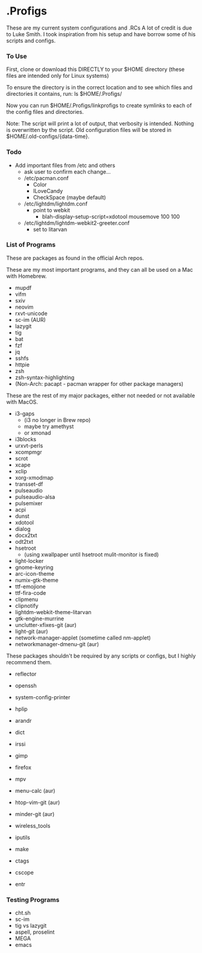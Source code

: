 # .Profigs
These are my current system configurations and .RCs
A lot of credit is due to Luke Smith.
I took inspiration from his setup and have borrow some of his scripts
and configs.


### To Use
First, clone or download this DIRECTLY to your $HOME directory (these files are intended only for Linux systems)

To ensure the directory is in the correct location and to see which
files and directories it contains, run: ls $HOME/.Profigs/

Now you can run $HOME/.Profigs/linkprofigs to create
symlinks to each of the config files and directories.

Note: The script will print a lot of output, that verbosity is
intended. Nothing is overwritten by the script. Old
configuration files will be stored in
$HOME/.old-configs/{data-time}.


### Todo
+ Add important files from /etc and others
	+ ask user to confirm each change...
  + /etc/pacman.conf
	  + Color
	  + ILoveCandy
	  + CheckSpace (maybe default)
  + /etc/lightdm/lightdm.conf
    + point to webkit
		+ blah-display-setup-script=xdotool mousemove 100 100
  + /etc/lightdm/lightdm-webkit2-greeter.conf
	  + set to litarvan


### List of Programs
These are packages as found in the official Arch repos.

These are my most important programs, and they can all be used on a Mac with Homebrew.

+ mupdf
+ vifm
+ sxiv
+ neovim
+ rxvt-unicode
+ sc-im (AUR)
+ lazygit
+ tig
+ bat
+ fzf
+ jq
+ sshfs
+ httpie
+ zsh
+ zsh-syntax-highlighting
+ (Non-Arch: pacapt - pacman wrapper for other package managers)

These are the rest of my major packages, either not needed or not
available with MacOS.

+ i3-gaps
	+ (i3 no longer in Brew repo)
	+ maybe try amethyst
	+ or xmonad
+ i3blocks
+ urxvt-perls
+ xcompmgr
+ scrot
+ xcape
+ xclip
+ xorg-xmodmap
+ transset-df
+ pulseaudio
+ pulseaudio-alsa
+ pulsemixer
+ acpi
+ dunst
+ xdotool
+ dialog
+ docx2txt
+ odt2txt
+ hsetroot
  + (using xwallpaper until hsetroot mulit-monitor is fixed)
+ light-locker
+ gnome-keyring
+ arc-icon-theme
+ numix-gtk-theme
+ ttf-emojione
+ ttf-fira-code
+ clipmenu
+ clipnotify
+ lightdm-webkit-theme-litarvan
+ gtk-engine-murrine
+ unclutter-xfixes-git (aur)
+ light-git (aur)
+ network-manager-applet (sometime called nm-applet)
+ networkmanager-dmenu-git (aur)

These packages shouldn't be required by any scripts or configs, but I highly recommend them.

+ reflector
+ openssh
+ system-config-printer
+ hplip
+ arandr
+ dict
+ irssi
+ gimp
+ firefox
+ mpv
+ menu-calc (aur)
+ htop-vim-git (aur)
+ minder-git (aur)

+ wireless_tools
+ iputils
+ make
+ ctags
+ cscope
+ entr

### Testing Programs
+ cht.sh
+ sc-im
+ tig vs lazygit
+ aspell, proselint
+ MEGA
+ emacs

